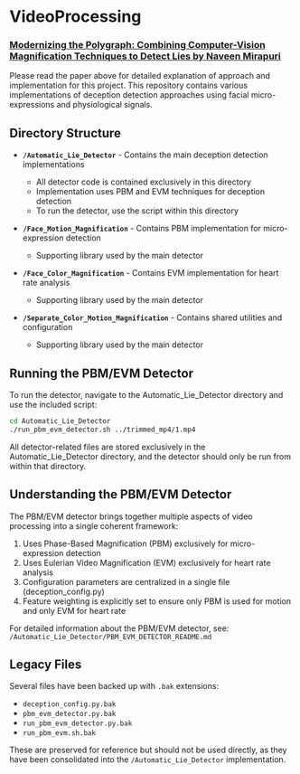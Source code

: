 # VideoProcessing

### [Modernizing the Polygraph: Combining Computer-Vision Magnification Techniques to Detect Lies by Naveen Mirapuri](https://docs.google.com/document/d/10ZHX9YoqdBPSwx63Rndku3zwC49oYc_GGo8EmWTmyio/edit?usp=sharing) 

Please read the paper above for detailed explanation of approach and implementation for this project. This repository contains various implementations of deception detection approaches using facial micro-expressions and physiological signals.

## Directory Structure

- **`/Automatic_Lie_Detector`** - Contains the main deception detection implementations

  - All detector code is contained exclusively in this directory
  - Implementation uses PBM and EVM techniques for deception detection
  - To run the detector, use the script within this directory

- **`/Face_Motion_Magnification`** - Contains PBM implementation for micro-expression detection

  - Supporting library used by the main detector

- **`/Face_Color_Magnification`** - Contains EVM implementation for heart rate analysis

  - Supporting library used by the main detector

- **`/Separate_Color_Motion_Magnification`** - Contains shared utilities and configuration
  - Supporting library used by the main detector

## Running the PBM/EVM Detector

To run the detector, navigate to the Automatic_Lie_Detector directory and use the included script:

```bash
cd Automatic_Lie_Detector
./run_pbm_evm_detector.sh ../trimmed_mp4/1.mp4
```

All detector-related files are stored exclusively in the Automatic_Lie_Detector directory, and the detector should only be run from within that directory.

## Understanding the PBM/EVM Detector

The PBM/EVM detector brings together multiple aspects of video processing into a single coherent framework:

1. Uses Phase-Based Magnification (PBM) exclusively for micro-expression detection
2. Uses Eulerian Video Magnification (EVM) exclusively for heart rate analysis
3. Configuration parameters are centralized in a single file (deception_config.py)
4. Feature weighting is explicitly set to ensure only PBM is used for motion and only EVM for heart rate

For detailed information about the PBM/EVM detector, see:
`/Automatic_Lie_Detector/PBM_EVM_DETECTOR_README.md`

## Legacy Files

Several files have been backed up with `.bak` extensions:

- `deception_config.py.bak`
- `pbm_evm_detector.py.bak`
- `run_pbm_evm_detector.py.bak`
- `run_pbm_evm.sh.bak`

These are preserved for reference but should not be used directly, as they have been consolidated into the `/Automatic_Lie_Detector` implementation.
